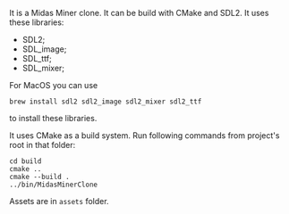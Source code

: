 
It is a Midas Miner clone. It can be build with CMake and SDL2.
It uses these libraries:
- SDL2;
- SDL_image;
- SDL_ttf;
- SDL_mixer;

For MacOS you can use 

`brew install sdl2 sdl2_image sdl2_mixer sdl2_ttf`

to install these libraries.

It uses CMake as a build system. Run following commands from project's root in that folder:
```mkdir build
cd build
cmake ..
cmake --build .
../bin/MidasMinerClone
```

Assets are in `assets` folder.
